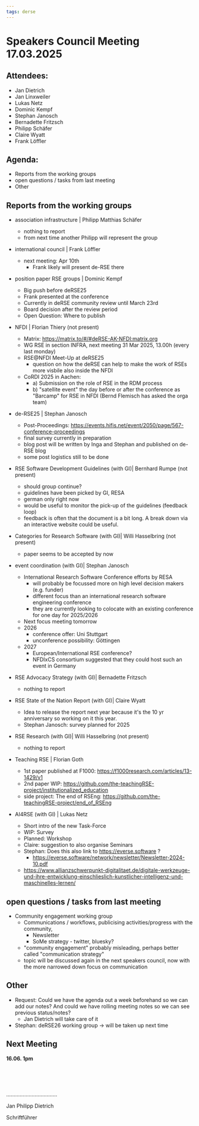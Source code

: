 ```yaml
---
tags: derse
---
```


# Speakers Council Meeting 17.03.2025

## Attendees:

- Jan Dietrich
- Jan Linxweiler
- Lukas Netz
- Dominic Kempf
- Stephan Janosch
- Bernadette Fritzsch
- Philipp Schäfer
- Claire Wyatt
- Frank Löffler

## Agenda:

* Reports from the working groups
* open questions / tasks from last meeting
* Other

## Reports from the working groups
* association infrastructure | Philipp Matthias Schäfer
    * nothing to report
    * from next time another Philipp will represent the group
   
* international council | Frank Löffler
    * next meeting: Apr 10th
        * Frank likely will present de-RSE there

* position paper RSE groups | Dominic Kempf
    * Big push before deRSE25
    * Frank presented at the conference
    * Currently in deRSE community review until March 23rd
    * Board decision after the review period
    * Open Question: Where to publish

* NFDI | Florian Thiery (not present)
    * Matrix: https://matrix.to/#/#deRSE-AK-NFDI:matrix.org
    * WG RSE in section INFRA, next meeting 31 Mar 2025, 13.00h (every last monday)
    * RSE@NFDI Meet-Up at deRSE25
        * question on how the deRSE can help to make the work of RSEs more visbile also inside the NFDI
    * CoRDI 2025 in Aachen: 
        * a) Submission on the role of RSE in the RDM process 
        * b) "satellite event" the day before or after the conference as "Barcamp" for RSE in NFDI (Bernd Flemisch has asked the orga team)
    
* de-RSE25 | Stephan Janosch
    * Post-Proceedings: https://events.hifis.net/event/2050/page/567-conference-proceedings 
    * final survey currently in preparation
    * blog post will be written by Inga and Stephan and published on de-RSE blog
    * some post logistics still to be done

* RSE Software Development Guidelines (with GI)| Bernhard Rumpe (not present)
    * should group continue?
    * guidelines have been picked by GI, RESA
    * german only right now
    * would be useful to monitor the pick-up of the guidelines (feedback loop)
    * feedback is often that the document is a bit long. A break down via an interactive website could be useful.
   
* Categories for Research Software (with GI)| Willi Hasselbring (not present)
    * paper seems to be accepted by now

* event coordination (with GI)| Stephan Janosch
    * International Research Software Conference efforts by RESA
        * will probably be focussed more on high level decision makers (e.g. funder)
        * different focus than an international research software engineering conference
        * they are currently looking to colocate with an existing conference for one day for 2025/2026
    * Next focus meeting tomorrow 
    * 2026
        * conference offer: Uni Stuttgart
        * unconference possibility: Göttingen
    * 2027
        * European/International RSE conference?
        * NFDIxCS consortium suggested that they could host such an event in Germany

* RSE Advocacy Strategy (with GI)| Bernadette Fritzsch
    * nothing to report   

* RSE State of the Nation Report (with GI)| Claire Wyatt
    * Idea to release the report next year because it's the 10 yr anniversary so working on it this year. 
    * Stephan Janosch: survey planned for 2025
 
* RSE Research (with GI)| Willi Hasselbring (not present)
    * nothing to report   

* Teaching RSE | Florian Goth
    * 1st paper published at F1000: https://f1000research.com/articles/13-1429/v1
    * 2nd paper WIP: https://github.com/the-teachingRSE-project/institutionalized_education
    * side project: The end of RSEng: https://github.com/the-teachingRSE-project/end_of_RSEng 

* AI4RSE (with GI) | Lukas Netz
    * Short intro of the new Task-Force
    * WIP: Survey 
    * Planned: Workshop 
    * Claire: suggestion to also organise Seminars
    * Stephan: Does this also link to https://everse.software ?
        * https://everse.software/network/newsletter/Newsletter-2024-10.pdf
    * https://www.allianzschwerpunkt-digitalitaet.de/digitale-werkzeuge-und-ihre-entwicklung-einschlieslich-kunstlicher-intelligenz-und-maschinelles-lernen/

## open questions / tasks from last meeting

* Community engagement working group
    * Communications / workflows, publicising activities/progress with the community, 
        * Newsletter
        * SoMe strategy - twitter, bluesky?
    * "community engagement" probably misleading, perhaps better called "communication strategy"
    * topic will be discussed again in the next speakers council, now with the more narrowed down focus on communication



## Other
* Request: Could we have the agenda out a week beforehand so we can add our notes? And could we have rolling meeting notes so we can see previous status/notes?
    * Jan Dietrich will take care of it
* Stephan: deRSE26 working group -> will be taken up next time

## Next Meeting

**16.06. 1pm**

<br />
<br />
<br />

..................................

Jan Philipp Dietrich

Schriftführer
